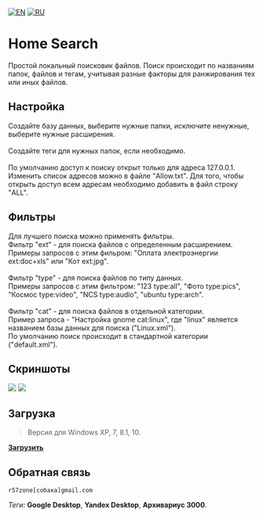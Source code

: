 [![EN](https://user-images.githubusercontent.com/9499881/33184537-7be87e86-d096-11e7-89bb-f3286f752bc6.png)](https://github.com/r57zone/Home-Search/blob/master/README.md) 
[![RU](https://user-images.githubusercontent.com/9499881/27683795-5b0fbac6-5cd8-11e7-929c-057833e01fb1.png)](https://github.com/r57zone/Home-Search/blob/master/README.RU.md) 
# Home Search
Простой локальный поисковик файлов. Поиск происходит по названиям папок, файлов и тегам, учитывая разные факторы для ранжирования тех или иных файлов.

## Настройка
Создайте базу данных, выберите нужные папки, исключите ненужные, выберите нужные расширения.
<br><br>
Создайте теги для нужных папок, если необходимо.
<br><br>
По умолчанию доступ к поиску открыт только для адреса 127.0.0.1. Изменить список адресов можно в файле "Allow.txt". Для того, чтобы открыть доступ всем адресам необходимо добавить в файл строку "ALL".

## Фильтры
Для лучшего поиска можно применять фильтры.
<br>
Фильтр "ext" - для поиска файлов с определенным расширением.<br>Примеры запросов с этим фильром: "Оплата электроэнергии ext:doc+xls" или "Кот ext:jpg".<br><br>
Фильтр "type" - для поиска файлов по типу данных.<br>Примеры запросов с этим фильтром: "123 type:all", "Фото type:pics", "Космос type:video", "NCS type:audio", "ubuntu type:arch".<br><br>
Фильтр "cat" - для поиска файлов в отдельной категории.<br>Пример запроса - "Настройка gnome cat:linux", где "linux" является названием базы данных для поиска ("Linux.xml").<br>
По умолчанию поиск происходит в стандартной категории ("default.xml").<br>

## Скриншоты
![](https://user-images.githubusercontent.com/9499881/39301171-455c934c-495f-11e8-9937-cabff7001416.png)
![](https://user-images.githubusercontent.com/9499881/39425928-b6e2df3a-4c8e-11e8-8d83-0e4527395310.png)

## Загрузка
>Версия для Windows XP, 7, 8.1, 10.

**[Загрузить](https://github.com/r57zone/Home-Search/releases)**

## Обратная связь
`r57zone[собака]gmail.com`


*Теги:* **Google Desktop**, **Yandex Desktop**, **Архивариус 3000**.
